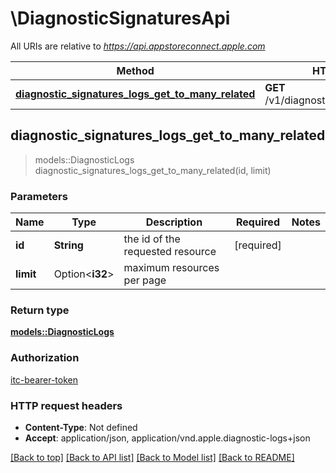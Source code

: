 # \DiagnosticSignaturesApi

All URIs are relative to *https://api.appstoreconnect.apple.com*

Method | HTTP request | Description
------------- | ------------- | -------------
[**diagnostic_signatures_logs_get_to_many_related**](DiagnosticSignaturesApi.md#diagnostic_signatures_logs_get_to_many_related) | **GET** /v1/diagnosticSignatures/{id}/logs | 



## diagnostic_signatures_logs_get_to_many_related

> models::DiagnosticLogs diagnostic_signatures_logs_get_to_many_related(id, limit)


### Parameters


Name | Type | Description  | Required | Notes
------------- | ------------- | ------------- | ------------- | -------------
**id** | **String** | the id of the requested resource | [required] |
**limit** | Option<**i32**> | maximum resources per page |  |

### Return type

[**models::DiagnosticLogs**](diagnosticLogs.md)

### Authorization

[itc-bearer-token](../README.md#itc-bearer-token)

### HTTP request headers

- **Content-Type**: Not defined
- **Accept**: application/json, application/vnd.apple.diagnostic-logs+json

[[Back to top]](#) [[Back to API list]](../README.md#documentation-for-api-endpoints) [[Back to Model list]](../README.md#documentation-for-models) [[Back to README]](../README.md)

